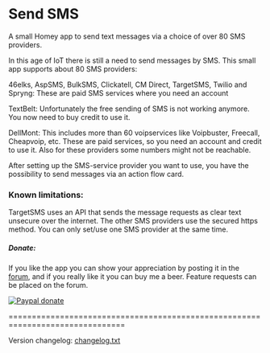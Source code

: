 # Send SMS #

A small Homey app to send text messages via a choice of over 80 SMS providers.

In this age of IoT there is still a need to send messages by SMS. This small app
supports about 80 SMS providers:

46elks, AspSMS, BulkSMS, Clickatell, CM Direct, TargetSMS, Twilio and Spryng:
          These are paid SMS services where you need an account

TextBelt: Unfortunately the free sending of SMS is not working anymore. You now
          need to buy credit to use it.

DellMont: This includes more than 60 voipservices like Voipbuster, Freecall,
          Cheapvoip, etc. These are paid services, so you need an account and
          credit to use it. Also for these providers some numbers might not be
          reachable.

After setting up the SMS-service provider you want to use, you have the
possibility to send messages via an action flow card.

### Known limitations: ###
TargetSMS uses an API that sends the message requests as clear text unsecure
over the internet. The other SMS providers use the secured https method.
You can only set/use one SMS provider at the same time.

##### Donate: #####

If you like the app you can show your appreciation by posting it in the [forum],
and if you really like it you can buy me a beer. Feature requests can be placed on
the forum.

[![Paypal donate][pp-donate-image]][pp-donate-link]


===============================================================================

Version changelog: [changelog.txt]

[forum]: https://community.athom.com/t/3025
[pp-donate-link]: https://www.paypal.com/cgi-bin/webscr?cmd=_s-xclick&hosted_button_id=ZKU3U2V3P2YJ2
[pp-donate-image]: https://www.paypalobjects.com/en_US/i/btn/btn_donate_SM.gif
[changelog.txt]: https://github.com/gruijter/com.gruijter.sms/blob/master/changelog.txt
